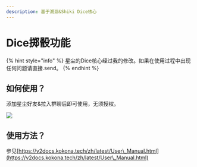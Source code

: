 ```yaml
---
description: 基于溯洄&Shiki Dice核心
---
```


# Dice掷骰功能

{% hint style="info" %}
星尘的Dice核心经过我的修改。如果在使用过程中出现任何问题请直接.send。
{% endhint %}

## 如何使用？

添加星尘好友&拉入群聊后即可使用，无须授权。

![](../.gitbook/assets/C07A{2781\)D\)}O\)\(INE@HEC.png)

## 使用方法？

参见[https://v2docs.kokona.tech/zh/latest/User\_Manual.html](https://v2docs.kokona.tech/zh/latest/User\_Manual.html)
